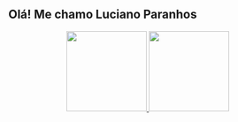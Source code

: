 ## Olá! Me chamo Luciano Paranhos

<div align="center">
  <a href="https://github.com/lucianoparanhos">
  <img height="145em" src="https://github-readme-stats.vercel.app/api?username=lucianoparanhos&show_icons=true&include_all_commits=true&count_private=true&theme=dracula "/>
  <img height="145em" src="https://github-readme-stats.vercel.app/api/top-langs/?username=lucianoparanhos&layout=compact&theme=dracula"/>
</div>
